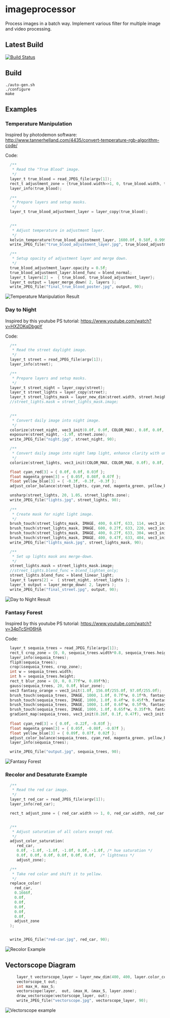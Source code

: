 # imageprocessor
Process images in a batch way. Implement various filter for multiple image and video processing.

## Latest Build

[![Build Status](https://travis-ci.com/mixaal/imageprocessor.svg?branch=master)](https://travis-ci.com/mixaal/imageprocessor)

## Build

```
./auto-gen.sh
./configure
make
```

## Examples

### Temperature Manipulation

Inspired by photodemon software:
  http://www.tannerhelland.com/4435/convert-temperature-rgb-algorithm-code/

Code:
```c
  /**
   * Read the "True Blood" image.
   */
  layer_t true_blood = read_JPEG_file(argv[1]);
  rect_t adjustment_zone = {true_blood.width>>1, 0, true_blood.width, true_blood.height};
  layer_info(true_blood);

  /**
   * Prepare layers and setup masks.
   */
  layer_t true_blood_adjustment_layer = layer_copy(true_blood);
 

  /**
   * Adjust temperature in adjustment layer.
   */
  kelvin_temperature(true_blood_adjustment_layer, 1600.0f, 0.58f, 0.9999f, adjustment_zone);
  write_JPEG_file("true_blood_adjustment_layer.jpg", true_blood_adjustment_layer, 90);

  /**
   * Setup opacity of adjustment layer and merge down.
   */
  true_blood_adjustment_layer.opacity = 0.5f;
  true_blood_adjustment_layer.blend_func = blend_normal;
  layer_t layers[2] =  { true_blood, true_blood_adjustment_layer};
  layer_t output = layer_merge_down( 2, layers );
  write_JPEG_file("final_true_blood_poster.jpg", output, 90);


```

![Temperature Manipulation Result](data/final_true_blood_poster.jpg)

### Day to Night 

Inspired by this youtube PS tutorial:
    https://www.youtube.com/watch?v=HXZOKqDbgpY

Code:
```c
  /**
   * Read the street daylight image.
   */
  layer_t street = read_JPEG_file(argv[1]);
  layer_info(street);

  /**
   * Prepare layers and setup masks.
   */
  layer_t street_night = layer_copy(street);
  layer_t street_lights = layer_copy(street);
  layer_t street_lights_mask = layer_new_dim(street.width, street.height, street.color_components, False, False);
  //street_lights.mask = street_lights_mask.image;
 

  /**
   * Convert daily image into night image.
   */
  colorize(street_night, vec3_init(0.0f, 0.0f, COLOR_MAX), 0.8f, 0.0f, ALL_LEVELS, False, street.zone);
  exposure(street_night, -1.9f, street.zone);
  write_JPEG_file("night.jpg", street_night, 90);

  /**
   * Convert daily image into night lamp light, enhance clarity with unsharp mask.
   */
  colorize(street_lights, vec3_init(COLOR_MAX, COLOR_MAX, 0.0f), 0.8f, 0.0f, ALL_LEVELS, False, street.zone);

  float cyan_red[3] = { 0.0f, 0.0f, 0.03f };
  float magenta_green[3] = { 0.05f, 0.08f, 0.07f };
  float yellow_blue[3] = { -0.3f, -0.3f, -0.3f };
  adjust_color_balance(street_lights, cyan_red, magenta_green, yellow_blue, street_lights.zone);

  unsharp(street_lights, 20, 1.05, street_lights.zone);
  write_JPEG_file("lights.jpg", street_lights, 90);
  
  /**
   * Create mask for night light image.
   */
  brush_touch(street_lights_mask, IMAGE, 400, 0.67f, 633, 114, vec3_init(1.0f, 1.0f, 1.0f), blend_normal);
  brush_touch(street_lights_mask, IMAGE, 600, 0.27f, 633, 220, vec3_init(1.0f, 1.0f, 1.0f), blend_normal);
  brush_touch(street_lights_mask, IMAGE, 400, 0.27f, 633, 304, vec3_init(1.0f, 1.0f, 1.0f), blend_normal);
  brush_touch(street_lights_mask, IMAGE, 400, 0.47f, 633, 404, vec3_init(1.0f, 1.0f, 1.0f), blend_normal);
  write_JPEG_file("lights_mask.jpg", street_lights_mask, 90);

  /**
   * Set up lights mask ans merge-down.
   */
  street_lights.mask = street_lights_mask.image;
  //street_lights.blend_func = blend_lighten_only;
  street_lights.blend_func = blend_linear_light;
  layer_t layers[2] =  { street_night, street_lights };
  layer_t output = layer_merge_down( 2, layers );
  write_JPEG_file("final_street.jpg", output, 90);


```

![Day to Night Result](data/final_street.jpg)

### Fantasy Forest

Inspired by this youtube PS tutorial: 
    https://www.youtube.com/watch?v=34pTcSH06HA

Code:
```c
  layer_t sequoia_trees = read_JPEG_file(argv[1]);
  rect_t crop_zone = {0, 0, sequoia_trees.width*0.8, sequoia_trees.height};
  layer_info(sequoia_trees);
  flipX(sequoia_trees);
  crop(&sequoia_trees, crop_zone);
  int w = sequoia_trees.width;
  int h = sequoia_trees.height;
  rect_t blur_zone = {0, 0, 0.77f*w, 0.89f*h};
  gauss(sequoia_trees, 20, 0.0f, blur_zone);
  vec3 fantasy_orange = vec3_init(1.0f, 156.0f/255.0f, 97.0f/255.0f);
  brush_touch(sequoia_trees, IMAGE, 1000, 1.0f, 0.7f*w, 0.1f*h, fantasy_orange, blend_linear_light);
  brush_touch(sequoia_trees, IMAGE, 1000, 1.0f, 0.4f*w, 0.45f*h, fantasy_orange, blend_linear_light);
  brush_touch(sequoia_trees, IMAGE, 1000, 1.0f, 0.6f*w, 0.5f*h, fantasy_orange, blend_linear_light);
  brush_touch(sequoia_trees, IMAGE, 1000, 1.0f, 0.65f*w, 0.35f*h, fantasy_orange, blend_linear_light);
  gradient_map(sequoia_trees, vec3_init(0.26f, 0.1f, 0.47f), vec3_init(1.0f, 0.67f, 0.05f), 0.5f/*weight*/, 0.22f /*opacity*/, sequoia_trees.zone);
 
  float cyan_red[3] = { 0.0f, -0.22f, -0.03f };
  float magenta_green[3] = { 0.05f, -0.08f, -0.07f };
  float yellow_blue[3] = { 0.09f, 0.07f, 0.02f };
  adjust_color_balance(sequoia_trees, cyan_red, magenta_green, yellow_blue, sequoia_trees.zone);
  layer_info(sequoia_trees);

  write_JPEG_file("output.jpg", sequoia_trees, 90);

```


![Fantasy Forest](data/fantasy-forest.jpg)

### Recolor and Desaturate Example

```c
  /**
   * Read the red car image.
   */
  layer_t red_car = read_JPEG_file(argv[1]);
  layer_info(red_car);

  rect_t adjust_zone = { red_car.width >> 1, 0, red_car.width, red_car.height };


  /**
   * Adjust saturation of all colors except red.
   */
  adjust_color_saturation(
     red_car, 
     0.0f, -1.0f, -1.0f, -1.0f, 0.0f, -1.0f, /* hue saturation */
     0.0f, 0.0f, 0.0f, 0.0f, 0.0f, 0.0f,  /* lightness */
     adjust_zone);

  /**
   * Take red color and shift it to yellow.
   */
  replace_color(
    red_car,
    0.1666f,
    0.0f, 
    0.0f, 
    0.0f,
    0.0f,
    0.0f,
    adjust_zone
  );


  write_JPEG_file("red-car.jpg", red_car, 90);

```

![Recolor Example](data/red-car.jpg)

## Vectorscope Diagram

```c
     layer_t vectorscope_layer = layer_new_dim(400, 400, layer.color_components, False, False);
     vectorscope_t out;
     int max_H, max_S;
     vectorscope(layer,  out, &max_H, &max_S, layer.zone);
     draw_vectorscope(vectorscope_layer, out);
     write_JPEG_file("vectorscope.jpg", vectorscope_layer, 90);

```
![Vectorscope example](data/vectorscope.jpg)
